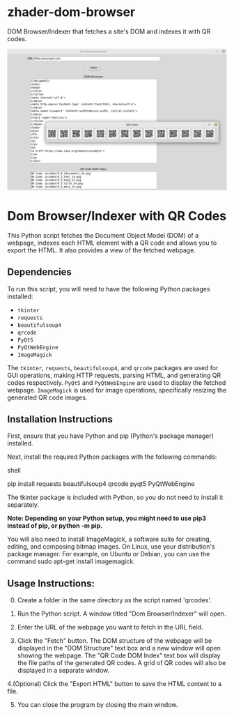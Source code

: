 # zhader-dom-browser
DOM Browser/Indexer that fetches a site's DOM and indexes it with QR codes.

![Image alt text](https://github.com/txtatech/zhader-dom-browser/blob/main/zhader-dom-browser.png)

# Dom Browser/Indexer with QR Codes

This Python script fetches the Document Object Model (DOM) of a webpage, indexes each HTML element with a QR code and allows you to export the HTML. It also provides a view of the fetched webpage. 

## Dependencies

To run this script, you will need to have the following Python packages installed:

- `tkinter`
- `requests`
- `beautifulsoup4`
- `qrcode`
- `PyQt5`
- `PyQtWebEngine`
- `ImageMagick`

The `tkinter`, `requests`, `beautifulsoup4`, and `qrcode` packages are used for GUI operations, making HTTP requests, parsing HTML, and generating QR codes respectively. `PyQt5` and `PyQtWebEngine` are used to display the fetched webpage. `ImageMagick` is used for image operations, specifically resizing the generated QR code images.

## Installation Instructions

First, ensure that you have Python and pip (Python's package manager) installed. 

Next, install the required Python packages with the following commands:

shell

pip install requests beautifulsoup4 qrcode pyqt5 PyQtWebEngine

The tkinter package is included with Python, so you do not need to install it separately.

**Note: Depending on your Python setup, you might need to use pip3 instead of pip, or python -m pip.**

You will also need to install ImageMagick, a software suite for creating, editing, and composing bitmap images. On Linux, use your distribution's package manager. For example, on Ubuntu or Debian, you can use the command sudo apt-get install imagemagick.

## Usage Instructions:

0. Create a folder in the same directory as the script named 'qrcodes'.

1. Run the Python script. A window titled "Dom Browser/Indexer" will open.

2. Enter the URL of the webpage you want to fetch in the URL field.

3. Click the "Fetch" button. The DOM structure of the webpage will be displayed in the "DOM Structure" text box and a new window will open showing the webpage. The "QR Code DOM Index" text box will display the file paths of the generated QR codes. A grid of QR codes will also be displayed in a separate window.

4.(Optional) Click the "Export HTML" button to save the HTML content to a file.

5. You can close the program by closing the main window.
